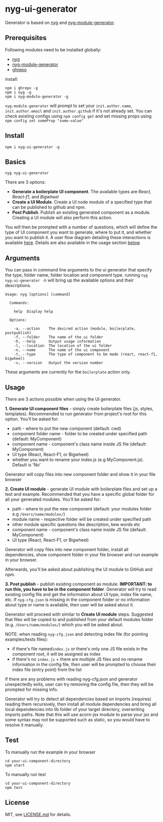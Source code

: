 # nyg-ui-generator
Generator is based on [nyg](https://www.npmjs.com/package/nyg) and [nyg-module-generator](https://www.npmjs.com/package/nyg-module-generator).

## Prerequisites

Following modules need to be installed globally:
* [nyg](https://www.npmjs.com/package/nyg) 
* [nyg-module-generator](https://www.npmjs.com/package/nyg-module-generator)
* [ghrepo](https://github.com/Jam3/ghrepo)

install:
```
npm i ghrepo -g
npm i nyg -g
npm i nyg-module-generator -g
```

`nyg-module-generator` will prompt to set your `init.author.name`, `init.author.email` and `init.author.github` if it's not already set. You can check existing configs using `npm config get` and set missing props using `npm config set someProp "some-value"`

## Install
```
npm i nyg-ui-generator -g
```

## Basics
```
nyg nyg-ui-generator
```

There are 3 options:

- **Generate a boilerplate UI component**. The available types are *React, React-f1,* and *Bigwheel*
- **Create a UI Module**. Create a UI node module of a specified type that can be published to github and npm.
- **Post Publish**. Publish an existing generated component as a module. Creating a UI module will also perform this action.

You will then be prompted with a number of questions, which will define the type of UI component you want to generate, where to put it, and whether you want to publish it. A user flow diagram detailing these interactions is available [here](https://docs.google.com/presentation/d/1Fc0p_LC4s2bE6acedVbCg13IkN-QMR0R24pfzfWTCUE/edit?ts=57b2198f#slide=id.g12acd49da1_0_14). Details are also available in the usage section [below](#usage)
 
## Arguments

You can pass in command line arguments to the ui generator that specify the type, folder name, folder location and component type. running `nyg nyg-ui-generator -h` will bring up the available options and their descriptions.

```shell
Usage: nyg [options] [command]
  
  Commands:
  
    help  Display help
  
  Options:
  
    -a, --action    The desired action (module, boilerplate, postpublish)
    -f, --folder    The name of the ui folder
    -h, --help      Output usage information
    -l, --location  The location of the ui folder
    -n, --name      The name of the ui component
    -t, --type      The type of component to be made (react, react-f1, bigwheel)
    -v, --version   Output the version number

``` 
These arguments are currently for the `boilerplate` action only.

## Usage

There are 3 actions possible when using the UI generator.

**1. Generate UI component files** - simply create boilerplate files (js, styles, templates). Recommended to run generator from project's root for this option.
You'll be asked for:
 * path - where to put the new component (default: cwd)
 * component folder name - folder to be created under specified path (default: MyComponent)
 * component name - component's class name inside JS file (default: MyComponent)
 * UI type (React, React-F1, or Bigwheel)
 * whether you want to rename your index.js (e.g MyComponent.js). Default is 'No'
 
 Generator will copy files into new component folder and show it in your file browser

**2. Create UI module** - generate UI module with boilerplate files and set up a test and example. Recommended that you have a specific global folder for all your generated modules. You'll be asked for:
 * path - where to put the new component (default: your modules folder e.g `/Users/name/modules/`)
 * module name - respective folder will be created under specified path
 * other module specific questions like description, kew words etc
 * component name - component's class name inside JS file (default: MyComponent)
 * UI type (React, React-F1, or Bigwheel)
 
  Generator will copy files into new component folder, install all dependencies, show component folder in your file browser and run example in your browser.

  Afterwards, you'll be asked about publishing the UI module to GitHub and npm.

**3. Post publish** - publish existing component as module. **IMPORTANT: to run this, you have to be in the component folder**. Generator will try to read existing config file and get the information about UI type, index file name, etc. If `nyg-cfg.json` is missing in the component folder or no information about type or name is available, then user will be asked about it.
   
  Generator will proceed with similar to **Create UI module** steps. Suggested that files will be copied to and published from your default modules folder (e.g. `/Users/name/modules/`) which you will be asked about.

  NOTE: when reading `nyg-cfg.json` and detecting index file (for pointing examples/tests files):
  * if there's file named`index.js` or there's only one JS file exists in the component root, it will be assigned as index
  * if there's no `index.js` + there are multiple JS files and no rename information in the config file, then user will be prompted to choose their index file (entry point) from the list
   
 If there are any problems with reading nyg-cfg.json and generator unexpectedly exits, user can try removing the config file, then they will be prompted for missing info.

Generator  will try to detect all dependencies based on imports (requires) reading them recursively, then install all module dependencies and bring all local dependencies into lib folder of your target directory, overwriting imports paths. Note that this will use acorn-jsx module to parse your jsx and some syntax may not be supported such as static, so you would have to resolve it manually.

## Test
To manually run the example in your browser
```
cd your-ui-component-directory
npm start
```

To manually run test
```
cd your-ui-component-directory
npm test
```

## License

MIT, see [LICENSE.md](http://github.com/Jam3/nyg-ui-generator/blob/master/LICENSE.md) for details.
